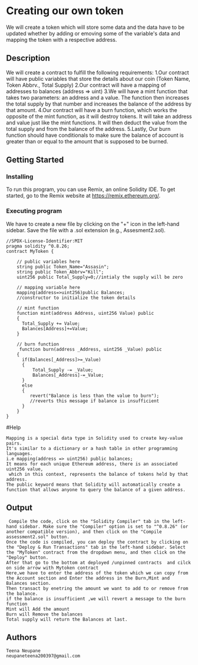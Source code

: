 # Creating our own token

We will create a token which will store some data and the data have to be updated whether by adding or emoving some of the variable's data and mapping the token with a respective address.

## Description

We will create a contract  to fulfill the following requirements:
1.Our contract will have public variables that store the details about our coin (Token Name, Token Abbrv., Total Supply)
2.Our contract will have a mapping of addresses to balances (address => uint)
3.We will have a mint function that takes two parameters: an address and a value. The function then increases the total supply by that number and increases the balance of the address by that amount.
4.Our contract will have a burn function, which works the opposite of the mint function, as it will destroy tokens. It will take an address and value just like the mint functions. It will then deduct the value from the total supply and from the balance of the address.
5.Lastly, Our burn function should have conditionals to make sure the balance of account is greater than or equal to the amount that is supposed to be burned.

## Getting Started

### Installing

To run this program, you can use Remix, an online Solidity IDE. To get started, go to the Remix website at https://remix.ethereum.org/.


### Executing program

We have to create a new file by clicking on the "+" icon in the left-hand sidebar. Save the file with a .sol extension (e.g., Assesment2.sol). 

```
//SPDX-License-Identifier:MIT
pragma solidity ^0.8.26;
contract MyToken {

    // public variables here
    string public Token_Name="Assasin";
    string public Token_Abbrv="Kill";
    uint256 public Total_Supply=0;//intialy the supply will be zero

    // mapping variable here
    mapping(address=>uint256)public Balances;
    //constructor to initialize the token details
  
    // mint function
    function mint(address Address, uint256 Value) public 
    {
      Total_Supply += Value;
      Balances[Address]+=Value;
    }

    // burn function
     function burn(address _Address, uint256 _Value) public 
    {
      if(Balances[_Address]>=_Value)
      {
          Total_Supply -= _Value;
          Balances[_Address]-=_Value;
      }
      else 
      {
         revert("Balance is less than the value to burn");
         //reverts this message if balance is insufficient
      }
    }
}
```
#Help
```
Mapping is a special data type in Solidity used to create key-value pairs.
It's similar to a dictionary or a hash table in other programming languages.
i.e mapping(address => uint256) public balances;
It means for each unique Ethereum address, there is an associated uint256 value,
 which in this context, represents the balance of tokens held by that address.
The public keyword means that Solidity will automatically create a function that allows anyone to query the balance of a given address.
```


## Output
```
 Compile the code, click on the "Solidity Compiler" tab in the left-hand sidebar. Make sure the "Compiler" option is set to "^0.8.26" (or another compatible version), and then click on the "Compile assessment2.sol" button.
Once the code is compiled, you can deploy the contract by clicking on the "Deploy & Run Transactions" tab in the left-hand sidebar. Select the "MyToken" contract from the dropdown menu, and then click on the "Deploy" button.
After that go to the bottom at deployed /unpinned contracts  and cilck on side arrow with Mytoken contract
Here,we have to enter the address of the token which we can copy from the Account section and Enter the address in the Burn,Mint and Balances section.
Then transact by enetring the amount we want to add to or remove from the balance.
if the balance is insufficient ,we will revert a message to the burn function
Mint will Add the amount
Burn will Remove the balances
Total supply will return the Balances at last.
```
## Authors
```
Teena Neupane 
neupaneteena200397@gmail.com
```
